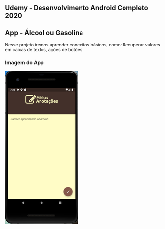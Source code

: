## Udemy - Desenvolvimento Android Completo 2020
## App - Álcool ou Gasolina

Nesse projeto iremos aprender conceitos básicos, como: Recuperar valores em caixas de textos, ações de botões

### Imagem do App

![Imagem APP](https://github.com/Jardier/minhas-anotacoes/blob/master/app/src/main/res/drawable/imagem_app.png)
